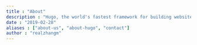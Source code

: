 ```yaml
---
title : "About"
description : "Hugo, the world's fastest framework for building websites"
date : "2019-02-28"
aliases : ["about-us", "about-hugo", "contact"]
author : "realzhangm"
---
```


